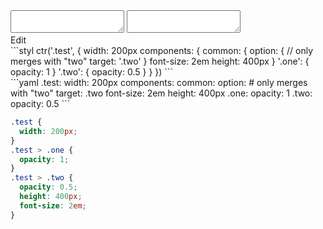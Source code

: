 <div data-size="420" class="code-cont" data-example="target">
    <div class="code">
        <div class="code-wrap">
            <textarea id="stylus"></textarea>
            <textarea id="css"></textarea>
            <div class="edit-code">
                <span>Edit</span>
            </div>
        </div>
    </div>
</div>


<div data-size="420" data-examples="stylus"></div>
```styl
ctr('.test', {
  width: 200px
  components: {
    common: {
      option: {
        // only merges with "two"
        target: '.two'
      }
      font-size: 2em
      height: 400px
    }
    '.one': {
      opacity: 1
    }
    '.two': {
      opacity: 0.5
    }
  }
})
```

<div data-size="420" data-examples="yaml"></div>
```yaml
.test:
  width: 200px
  components:
    common:
      option:
        # only merges with "two"
        target: .two
      font-size: 2em
      height: 400px
    .one:
      opacity: 1
    .two:
      opacity: 0.5
```

```css
.test {
  width: 200px;
}
.test > .one {
  opacity: 1;
}
.test > .two {
  opacity: 0.5;
  height: 400px;
  font-size: 2em;
}
```
<div class="cf"></div>
